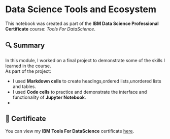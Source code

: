 # Data Science Tools and Ecosystem

This notebook was created as part of the **IBM Data Science Professional Certificate** course: *Tools For DataScience*.

## 🔍 Summary

In this module, I worked on a final project to demonstrate some of the skills I learned in the course.  
As part of the project:
- I used **Markdown cells** to create headings,ordered lists,unordered lists and tables.  
- I used **Code cells** to practice and demonstrate the interface and functionality of **Jupyter Notebook**.
- 
## 📜 Certificate

You can view my **IBM Tools For DataScience** certificate [here](https://www.coursera.org/account/accomplishments/verify/S734CF6DXELF).

